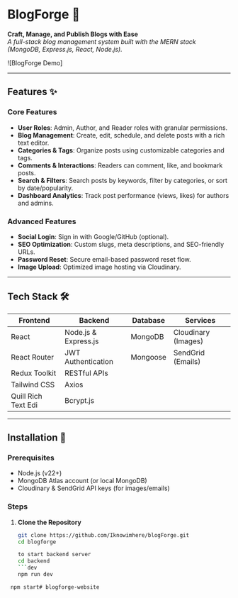 # BlogForge 📝

**Craft, Manage, and Publish Blogs with Ease**  
*A full-stack blog management system built with the MERN stack (MongoDB, Express.js, React, Node.js).*

![BlogForge Demo] 


---

## Features ✨

### Core Features
- **User Roles**: Admin, Author, and Reader roles with granular permissions.
- **Blog Management**: Create, edit, schedule, and delete posts with a rich text editor.
- **Categories & Tags**: Organize posts using customizable categories and tags.
- **Comments & Interactions**: Readers can comment, like, and bookmark posts.
- **Search & Filters**: Search posts by keywords, filter by categories, or sort by date/popularity.
- **Dashboard Analytics**: Track post performance (views, likes) for authors and admins.

### Advanced Features
- **Social Login**: Sign in with Google/GitHub (optional).
- **SEO Optimization**: Custom slugs, meta descriptions, and SEO-friendly URLs.
- **Password Reset**: Secure email-based password reset flow.
- **Image Upload**: Optimized image hosting via Cloudinary.

---

## Tech Stack 🛠️

| **Frontend**        | **Backend**         | **Database** | **Services**        |
|---------------------|---------------------|--------------|---------------------|
| React               | Node.js & Express.js| MongoDB      | Cloudinary (Images) |
| React Router        | JWT Authentication  | Mongoose     | SendGrid (Emails)   |
| Redux Toolkit       | RESTful APIs        |              |                     |
| Tailwind CSS        | Axios               |              |                     |
| Quill Rich Text Edi | Bcrypt.js           |              |                     |

---

## Installation 🚀

### Prerequisites
- Node.js (v22+)
- MongoDB Atlas account (or local MongoDB)
- Cloudinary & SendGrid API keys (for images/emails)

### Steps
1. **Clone the Repository**
   ```bash
   git clone https://github.com/Iknowimhere/blogForge.git
   cd blogforge

   to start backend server
   cd backend
   ```dev
   npm run dev
  ```prod
   npm start# blogforge-website
